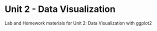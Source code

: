 # Unit 2 - Data Visualization
Lab and Homework materials for Unit 2: Data Visualization with ggplot2
